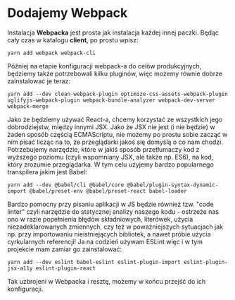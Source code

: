 # Dodajemy Webpack

Instalacja **Webpacka** jest prosta jak instalacja każdej innej paczki. Będąc cały czas w katalogu **client**, po prostu wpisz:

`yarn add webpack webpack-cli`

Później na etapie konfiguracji webpack-a do celów produkcyjnych, będziemy także potrzebowali kilku pluginów, więc możemy równie dobrze zainstalować je teraz:

`yarn add --dev clean-webpack-plugin optimize-css-assets-webpack-plugin uglifyjs-webpack-plugin webpack-bundle-analyzer webpack-dev-server webpack-merge`

Jako że będziemy używać React-a, chcemy korzystać ze wszystkich jego dobrodziejstw, między innymi JSX. Jako że JSX nie jest \(i nie będzie\) w żaden sposób częścią ECMAScriptu, nie możemy po prostu sobie zacząć w nim pisać licząc na to, że przeglądarki jakoś się domyślą o co nam chodzi. Potrzebujemy narzędzie, które w jakiś sposób przetłumaczy kod z wyższego poziomu \(czyli wspomniany JSX, ale także np. ES6\), na kod, który zrozumie przeglądarka. W tym celu użyjemy bardzo popularnego transpilera jakim jest Babel:

`yarn add --dev @babel/cli @babel/core @babel/plugin-syntax-dynamic-import @babel/preset-env @babel/preset-react babel-loader`

Bardzo pomocny przy pisaniu aplikacji w JS będzie również tzw. "code linter" czyli narzędzie do statycznej analizy naszego kodu - ostrzeże nas ono w razie popełnienia błędów składniowych, literówek, użycia niezadeklarowanych zmiennych, czy też w poważniejszych sytuacjach jak np. przy importowaniu nieistniejących bibliotek, a nawet próbie użycia cyrkularnych referencji! Ja na codzień używam ESLint więc i w tym projekcie mam zamiar go zainstalować:

`yarn add --dev eslint babel-eslint eslint-plugin-import eslint-plugin-jsx-a11y eslint-plugin-react`

Tak uzbrojeni w Webpacka i resztę, możemy w końcu przejść do ich konfiguracji.

